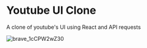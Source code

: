 # Youtube UI Clone
A clone of youtube's UI using React and API requests

![brave_1cCPW2wZ30](https://user-images.githubusercontent.com/52057929/213921124-9005eebe-75cf-4fae-8c7e-323ae0cd6ac9.gif)

